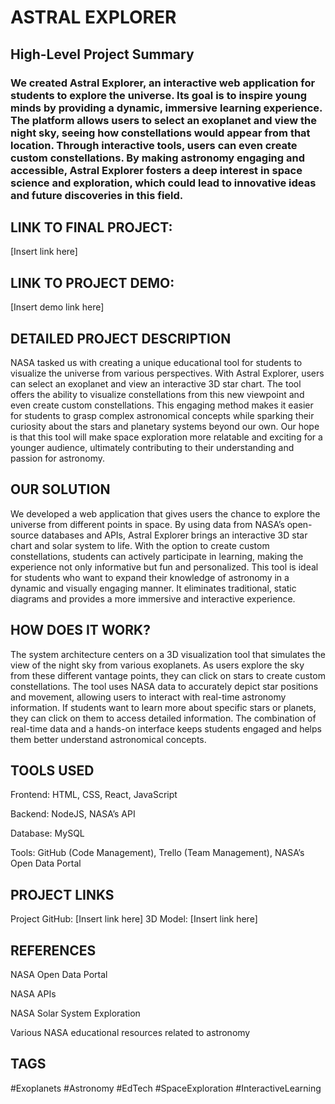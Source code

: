 # ASTRAL EXPLORER

## High-Level Project Summary
### We created Astral Explorer, an interactive web application for students to explore the universe. Its goal is to inspire young minds by providing a dynamic, immersive learning experience. The platform allows users to select an exoplanet and view the night sky, seeing how constellations would appear from that location. Through interactive tools, users can even create custom constellations. By making astronomy engaging and accessible, Astral Explorer fosters a deep interest in space science and exploration, which could lead to innovative ideas and future discoveries in this field.

## LINK TO FINAL PROJECT:
[Insert link here]

## LINK TO PROJECT DEMO:
[Insert demo link here]

## DETAILED PROJECT DESCRIPTION
NASA tasked us with creating a unique educational tool for students to visualize the universe from various perspectives. With Astral Explorer, users can select an exoplanet and view an interactive 3D star chart. The tool offers the ability to visualize constellations from this new viewpoint and even create custom constellations. This engaging method makes it easier for students to grasp complex astronomical concepts while sparking their curiosity about the stars and planetary systems beyond our own. Our hope is that this tool will make space exploration more relatable and exciting for a younger audience, ultimately contributing to their understanding and passion for astronomy.

## OUR SOLUTION
We developed a web application that gives users the chance to explore the universe from different points in space. By using data from NASA’s open-source databases and APIs, Astral Explorer brings an interactive 3D star chart and solar system to life. With the option to create custom constellations, students can actively participate in learning, making the experience not only informative but fun and personalized. This tool is ideal for students who want to expand their knowledge of astronomy in a dynamic and visually engaging manner. It eliminates traditional, static diagrams and provides a more immersive and interactive experience.

## HOW DOES IT WORK?
The system architecture centers on a 3D visualization tool that simulates the view of the night sky from various exoplanets. As users explore the sky from these different vantage points, they can click on stars to create custom constellations. The tool uses NASA data to accurately depict star positions and movement, allowing users to interact with real-time astronomy information. If students want to learn more about specific stars or planets, they can click on them to access detailed information. The combination of real-time data and a hands-on interface keeps students engaged and helps them better understand astronomical concepts.

## TOOLS USED

Frontend: HTML, CSS, React, JavaScript

Backend: NodeJS, NASA’s API

Database: MySQL

Tools: GitHub (Code Management), Trello (Team Management), NASA’s Open Data Portal

## PROJECT LINKS
Project GitHub: [Insert link here]
3D Model: [Insert link here]

## REFERENCES

NASA Open Data Portal

NASA APIs

NASA Solar System Exploration

Various NASA educational resources related to astronomy

## TAGS
#Exoplanets #Astronomy #EdTech #SpaceExploration #InteractiveLearning

